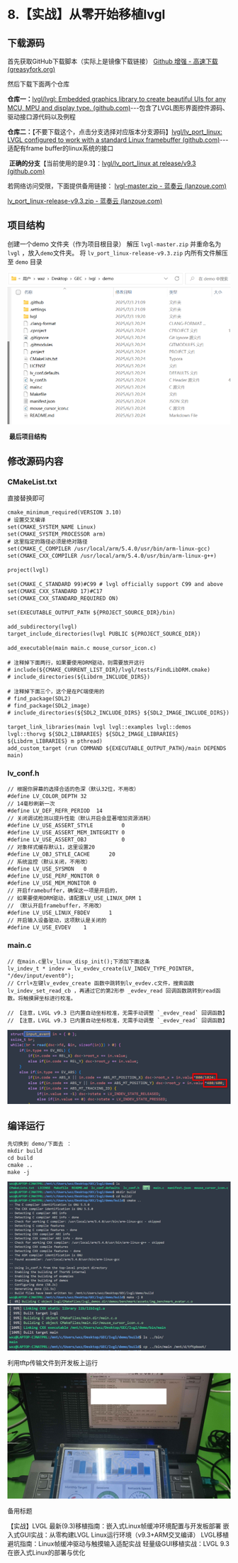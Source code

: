 # 8.【实战】从零开始移植lvgl

## 下载源码

首先获取GitHub下载脚本（实际上是镜像下载链接）
[Github 增强 - 高速下载 (greasyfork.org)](https://greasyfork.org/zh-CN/scripts/412245-github-enhancement-high-speed-download)

然后下载下面两个仓库

**仓库一：**[lvgl/lvgl: Embedded graphics library to create beautiful UIs for any MCU, MPU and display type. (github.com)](https://github.com/lvgl/lvgl)---包含了LVGL图形界面控件源码、驱动接口源代码以及例程

**仓库二：**【不要下载这个，点击分支选择对应版本分支源码】[lvgl/lv_port_linux: LVGL configured to work with a standard Linux framebuffer (github.com)](https://github.com/lvgl/lv_port_linux)---适配有frame buffer的linux系统的接口

​	**正确的分支**【当前使用的是9.3】：[lvgl/lv_port_linux at release/v9.3 (github.com)](https://github.com/lvgl/lv_port_linux/tree/release/v9.3)

若网络访问受限，下面提供备用链接：
[lvgl-master.zip - 蓝奏云 (lanzoue.com)](https://wwae.lanzoue.com/itEfj30ec70h)

[lv_port_linux-release-v9.3.zip - 蓝奏云 (lanzoue.com)](https://wwae.lanzoue.com/iefym30ebzji)

## 项目结构

创建一个demo 文件夹（作为项目根目录）
解压 `lvgl-master.zip` 并重命名为 `lvgl`   ，放入`demo`文件夹。
将 `lv_port_linux-release-v9.3.zip` 内所有文件解压至 `demo` 目录

![image-20250703211155120](pic/image-20250703211155120.png)

​										**最后项目结构**

## 修改源码内容

### CMakeList.txt

直接替换即可

```
cmake_minimum_required(VERSION 3.10)
# 设置交叉编译
set(CMAKE_SYSTEM_NAME Linux)
set(CMAKE_SYSTEM_PROCESSOR arm)
# 这里指定的路径必须是绝对路径
set(CMAKE_C_COMPILER /usr/local/arm/5.4.0/usr/bin/arm-linux-gcc)
set(CMAKE_CXX_COMPILER /usr/local/arm/5.4.0/usr/bin/arm-linux-g++)

project(lvgl)

set(CMAKE_C_STANDARD 99)#C99 # lvgl officially support C99 and above
set(CMAKE_CXX_STANDARD 17)#C17
set(CMAKE_CXX_STANDARD_REQUIRED ON)

set(EXECUTABLE_OUTPUT_PATH ${PROJECT_SOURCE_DIR}/bin)

add_subdirectory(lvgl)
target_include_directories(lvgl PUBLIC ${PROJECT_SOURCE_DIR})

add_executable(main main.c mouse_cursor_icon.c)

# 注释掉下面两行，如果要使用DRM驱动，则需要放开这行
# include(${CMAKE_CURRENT_LIST_DIR}/lvgl/tests/FindLibDRM.cmake)
# include_directories(${Libdrm_INCLUDE_DIRS})

# 注释掉下面三个，这个是在PC端使用的
# find_package(SDL2)
# find_package(SDL2_image)
# include_directories(${SDL2_INCLUDE_DIRS} ${SDL2_IMAGE_INCLUDE_DIRS})

target_link_libraries(main lvgl lvgl::examples lvgl::demos lvgl::thorvg ${SDL2_LIBRARIES} ${SDL2_IMAGE_LIBRARIES} ${Libdrm_LIBRARIES} m pthread)
add_custom_target (run COMMAND ${EXECUTABLE_OUTPUT_PATH}/main DEPENDS main)
```

### lv_conf.h

```
// 根据你屏幕的选择合适的色深（默认32位，不用改）
#define LV_COLOR_DEPTH 32
// 14毫秒刷新一次
#define LV_DEF_REFR_PERIOD  14 
// 关闭调试检测以提升性能（默认开启会显著增加资源消耗）
#define LV_USE_ASSERT_STYLE         0
#define LV_USE_ASSERT_MEM_INTEGRITY 0
#define LV_USE_ASSERT_OBJ           0
// 对象样式缓存默认1，这里设置20
#define LV_OBJ_STYLE_CACHE      20
// 系统监控（默认关闭，不用改）
#define LV_USE_SYSMON   0
#define LV_USE_PERF_MONITOR 0
#define LV_USE_MEM_MONITOR 0
// 开启framebuffer，确保这一项是开启的，
// 如果要使用DRM驱动，请配置LV_USE_LINUX_DRM 1
// （默认开启framebuffer，不用改）
#define LV_USE_LINUX_FBDEV      1
// 开启输入设备驱动，这项默认是关闭的
#define LV_USE_EVDEV    1
```

### main.c

```
// 在main.c里lv_linux_disp_init();下添加下面这条
lv_indev_t * indev = lv_evdev_create(LV_INDEV_TYPE_POINTER, "/dev/input/event0");
// Crrl+左键lv_evdev_create 函数中跳转到lv_evdev.c文件，搜索函数lv_indev_set_read_cb ，再通过它的第2形参 _evdev_read 回调函数跳转到read函数。将触摸屏坐标进行校准。

// 【注意，LVGL v9.3 已内置自动坐标校准，无需手动调整 `_evdev_read` 回调函数】
// 【注意，LVGL v9.3 已内置自动坐标校准，无需手动调整 `_evdev_read` 回调函数】
```

![屏幕截图_20250703_213522](pic/屏幕截图_20250703_213522.png)

## 编译运行

```
先切换到 demo/下面去 ：
mkdir build
cd build 
cmake ..
make -j
```

![屏幕截图_20250703_213759](pic/屏幕截图_20250703_213759.png)
![屏幕截图_20250704_085312](pic/屏幕截图_20250704_085312.jpg)

利用tftp传输文件到开发板上运行

![image001](pic/image001.jpg)

备用标题

【实战】LVGL 最新(9.3)移植指南：嵌入式Linux帧缓冲环境配置与开发板部署
嵌入式GUI实战：从零构建LVGL Linux运行环境（v9.3+ARM交叉编译）
LVGL移植避坑指南：Linux帧缓冲驱动与触摸输入适配实战
轻量级GUI移植实战：LVGL 9.3在嵌入式Linux的部署与优化